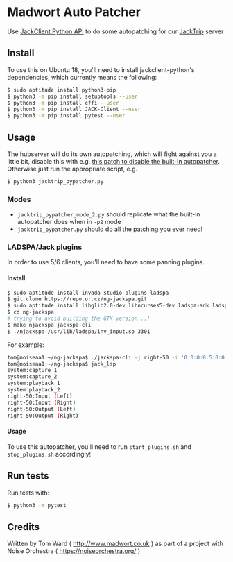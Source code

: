 # Madwort Auto Patcher

Use [JackClient Python API](https://github.com/spatialaudio/jackclient-python/) to do some autopatching for our [JackTrip](https://github.com/jacktrip/jacktrip) server

## Install

To use this on Ubuntu 18, you'll need to install jackclient-python's dependencies, which currently means the following:

```bash
$ sudo aptitude install python3-pip
$ python3 -m pip install setuptools --user
$ python3 -m pip install cffi --user
$ python3 -m pip install JACK-Client --user
$ python3 -m pip install pytest --user
```

## Usage

The hubserver will do its own autopatching, which will fight against you a little bit, disable this with e.g. [this patch to disable the built-in autopatcher](https://github.com/jacktrip/jacktrip/pull/70). Otherwise just run the appropriate script, e.g.

```bash
$ python3 jacktrip_pypatcher.py
```

### Modes

* `jacktrip_pypatcher_mode_2.py` should replicate what the built-in autopatcher does when in `-p2` mode
* `jacktrip_pypatcher.py` should do all the patching you ever need!

### LADSPA/Jack plugins

In order to use 5/6 clients, you'll need to have some panning plugins.

#### Install

```bash
$ sudo aptitude install invada-studio-plugins-ladspa
$ git clone https://repo.or.cz/ng-jackspa.git
$ sudo aptitude install libglib2.0-dev libncurses5-dev ladspa-sdk ladspa-sdk-dev
$ cd ng-jackspa
# trying to avoid building the GTK version...!
$ make njackspa jackspa-cli
$ ./njackspa /usr/lib/ladspa/inv_input.so 3301
```

For example:

```bash
tom@noiseaa1:~/ng-jackspa$ ./jackspa-cli -j right-50 -i '0:0:0:0.5:0:0' /usr/lib/ladspa/inv_input.so 3301 &
tom@noiseaa1:~/ng-jackspa$ jack_lsp
system:capture_1
system:capture_2
system:playback_1
system:playback_2
right-50:Input (Left)
right-50:Input (Right)
right-50:Output (Left)
right-50:Output (Right)
```

#### Usage

To use this autopatcher, you'll need to run `start_plugins.sh` and `stop_plugins.sh` accordingly!

## Run tests

Run tests with:
```bash
$ python3 -m pytest
```

## Credits

Written by Tom Ward ( http://www.madwort.co.uk ) as part of a project with Noise Orchestra ( https://noiseorchestra.org/ )
